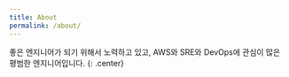 ```yaml
---
title: About
permalink: /about/
---
```



좋은 엔지니어가 되기 위해서 노력하고 있고, AWS와 SRE와 DevOps에 관심이 많은 평범한 엔지니어입니다.
{: .center}